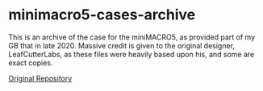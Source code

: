 # minimacro5-cases-archive

This is an archive of the case for the miniMACRO5, as provided part of my GB that in late 2020. Massive credit is given to the original designer, LeafCutterLabs, as these files were heavily based upon his, and some are exact copies. 

[Original Repository](https://github.com/LeafCutterLabs/miniMACRO5)
